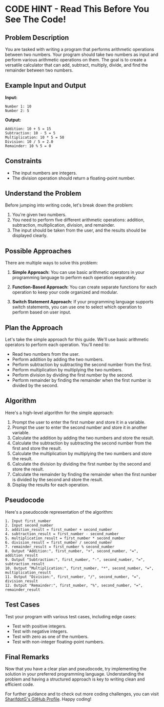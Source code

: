 # CODE HINT - Read This Before You See The Code!

## Problem Description
You are tasked with writing a program that performs arithmetic operations between two numbers. Your program should take two numbers as input and perform various arithmetic operations on them. The goal is to create a versatile calculator that can add, subtract, multiply, divide, and find the remainder between two numbers.

## Example Input and Output
**Input:**
```
Number 1: 10
Number 2: 5
```

**Output:**
```
Addition: 10 + 5 = 15
Subtraction: 10 - 5 = 5
Multiplication: 10 * 5 = 50
Division: 10 / 5 = 2.0
Remainder: 10 % 5 = 0
```

## Constraints
- The input numbers are integers.
- The division operation should return a floating-point number.

## Understand the Problem
Before jumping into writing code, let's break down the problem:

1. You're given two numbers.
2. You need to perform five different arithmetic operations: addition, subtraction, multiplication, division, and remainder.
3. The input should be taken from the user, and the results should be displayed clearly.

## Possible Approaches
There are multiple ways to solve this problem:

1. **Simple Approach:** You can use basic arithmetic operators in your programming language to perform each operation separately.

2. **Function-Based Approach:** You can create separate functions for each operation to keep your code organized and modular.

3. **Switch Statement Approach:** If your programming language supports switch statements, you can use one to select which operation to perform based on user input.

## Plan the Approach
Let's take the simple approach for this guide. We'll use basic arithmetic operators to perform each operation. You'll need to:

- Read two numbers from the user.
- Perform addition by adding the two numbers.
- Perform subtraction by subtracting the second number from the first.
- Perform multiplication by multiplying the two numbers.
- Perform division by dividing the first number by the second.
- Perform remainder by finding the remainder when the first number is divided by the second.

## Algorithm
Here's a high-level algorithm for the simple approach:

1. Prompt the user to enter the first number and store it in a variable.
2. Prompt the user to enter the second number and store it in another variable.
3. Calculate the addition by adding the two numbers and store the result.
4. Calculate the subtraction by subtracting the second number from the first and store the result.
5. Calculate the multiplication by multiplying the two numbers and store the result.
6. Calculate the division by dividing the first number by the second and store the result.
7. Calculate the remainder by finding the remainder when the first number is divided by the second and store the result.
8. Display the results for each operation.

## Pseudocode
Here's a pseudocode representation of the algorithm:

```plaintext
1. Input first_number
2. Input second_number
3. addition_result = first_number + second_number
4. subtraction_result = first_number - second_number
5. multiplication_result = first_number * second_number
6. division_result = first_number / second_number
7. remainder_result = first_number % second_number
8. Output "Addition:", first_number, "+", second_number, "=", addition_result
9. Output "Subtraction:", first_number, "-", second_number, "=", subtraction_result
10. Output "Multiplication:", first_number, "*", second_number, "=", multiplication_result
11. Output "Division:", first_number, "/", second_number, "=", division_result
12. Output "Remainder:", first_number, "%", second_number, "=", remainder_result
```

## Test Cases
Test your program with various test cases, including edge cases:

- Test with positive integers.
- Test with negative integers.
- Test with zero as one of the numbers.
- Test with non-integer floating-point numbers.

## Final Remarks
Now that you have a clear plan and pseudocode, try implementing the solution in your preferred programming language. Understanding the problem and having a structured approach is key to writing clean and efficient code.

For further guidance and to check out more coding challenges, you can visit [SharifdotG's GitHub Profile](https://github.com/SharifdotG). Happy coding!